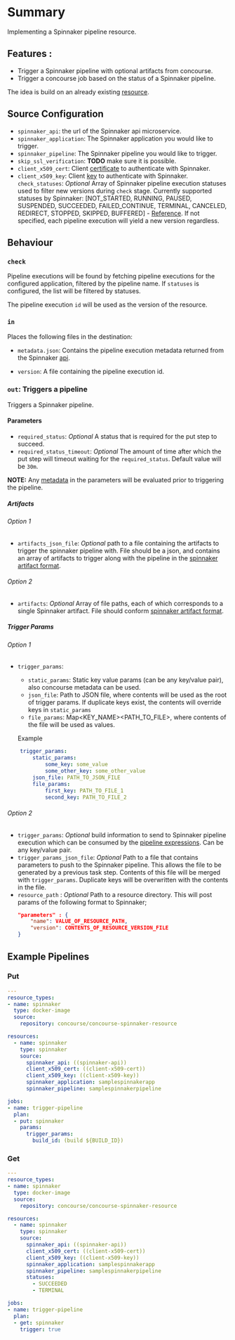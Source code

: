 # Summary

Implementing a Spinnaker pipeline resource.  

## Features :
   - Trigger a Spinnaker pipeline with optional artifacts from concourse.
   - Trigger a concourse job based on the status of a Spinnaker pipeline.

The idea is build on an already existing [resource](https://github.com/burdzwastaken/concourse-spinnaker-resource).

## Source Configuration

- `spinnaker_api`: the url of the Spinnaker api microservice. 
- `spinnaker_application`: The Spinnaker application you would like to trigger.
- `spinnaker_pipeline`: The Spinnaker pipeline you would like to trigger.
- `skip_ssl_verification`: **TODO** make sure it is possible.
- `client_x509_cert`: Client [certificate](https://www.spinnaker.io/setup/security/authentication/x509/) to authenticate with Spinnaker.
- `client_x509_key`: Client [key](https://www.spinnaker.io/setup/security/authentication/x509/) to authenticate with Spinnaker.
 `check_statuses`: *Optional* Array of Spinnaker pipeline execution statuses used to filter new versions during `check` stage. Currently supported statuses by Spinnaker: [NOT_STARTED, RUNNING, PAUSED, SUSPENDED, SUCCEEDED, FAILED_CONTINUE, TERMINAL, CANCELED, REDIRECT, STOPPED, SKIPPED, BUFFERED] - [Reference](https://github.com/spinnaker/gate/blob/1cb00104f925e484d7a7a333bf07bd149adb0464/gate-web/src/main/groovy/com/netflix/spinnaker/gate/controllers/ExecutionsController.java#L82). If not specified, each pipeline execution will yield a new version regardless.

## Behaviour

### `check`

Pipeline executions will be found by fetching pipeline executions for the configured application, filtered by the pipeline name. If `statuses` is configured, the list will be filtered by statuses.

The pipeline execution `id` will be used as the version of the resource.

### `in`

Places the following files in the destination:

 - `metadata.json`: Contains the pipeline execution metadata returned from the Spinnaker [api](https://www.spinnaker.io/reference/api/docs.html#api-Pipelinecontroller-getPipelineUsingGET).

 - `version`: A file containing the pipeline execution id.

### `out`: Triggers a pipeline

Triggers a Spinnaker pipeline.

#### Parameters
- `required_status`: *Optional* A status that is required for the put step to succeed.
- `required_status_timeout`: *Optional* The amount of time after which the put step will timeout waiting for the `required_status`. Default value will be `30m`.

**NOTE:** Any [metadata](http://concourse.ci/implementing-resources.html#resource-metadata) in the parameters will be evaluated prior to triggering the pipeline. 

##### Artifacts
###### Option 1
  - `artifacts_json_file`: *Optional* path to a file containing the artifacts to trigger the spinnaker pipeline with. File should be a json, and contains an array of artifacts to trigger along with the pipeline in the [spinnaker artifact format](https://www.spinnaker.io/reference/artifacts/#format). 

###### Option 2
  - `artifacts`: *Optional* Array of file paths, each of which corresponds to a single Spinnaker artifact. File should conform [spinnaker artifact format](https://www.spinnaker.io/reference/artifacts/#format). 

##### Trigger Params
###### Option 1
- `trigger_params`:
    - `static_params`: Static key value params (can be any key/value pair), also concourse metadata can be used.
    - `json_file`: Path to JSON file, where contents will be used as the root of trigger params. If duplicate keys exist, the contents will override keys in `static_params`
    - `file_params`: Map<KEY_NAME><PATH_TO_FILE>, where contents of the file will be used as values.

    Example
```yml
    trigger_params: 
        static_params: 
            some_key: some_value
            some_other_key: some_other_value 
        json_file: PATH_TO_JSON_FILE
        file_params:
            first_key: PATH_TO_FILE_1
            second_key: PATH_TO_FILE_2
```

###### Option 2
- `trigger_params`: *Optional* build information to send to Spinnaker pipeline execution which can be consumed by the [pipeline expressions](https://www.spinnaker.io/guides/user/pipeline-expressions/). Can be any key/value pair.
- `trigger_params_json_file`: *Optional* Path to a file that contains parameters to push to the Spinnaker pipeline. This allows the file to be generated by a previous task step. Contents of this file will be merged with `trigger_params`. Duplicate keys will be overwritten with the contents in the file. 
- `resource_path` : *Optional* Path to a resource directory. This will post params of the following format to Spinnaker;
    ```json
    "parameters" : {
        "name": VALUE_OF_RESOURCE_PATH,
        "version": CONTENTS_OF_RESOURCE_VERSION_FILE
    }
    ```

## Example Pipelines

### Put
```yml
---
resource_types:
- name: spinnaker
  type: docker-image
  source:
    repository: concourse/concourse-spinnaker-resource

resources:
  - name: spinnaker
    type: spinnaker
    source:
      spinnaker_api: ((spinnaker-api))
      client_x509_cert: ((client-x509-cert))
      client_x509_key: ((client-x509-key))
      spinnaker_application: samplespinnakerapp
      spinnaker_pipeline: samplespinnakerpipeline

jobs:
- name: trigger-pipeline
  plan:
  - put: spinnaker
    params:
      trigger_params:
        build_id: (build ${BUILD_ID})
```

### Get
```yml
---
resource_types:
- name: spinnaker
  type: docker-image
  source:
    repository: concourse/concourse-spinnaker-resource

resources:
  - name: spinnaker
    type: spinnaker
    source:
      spinnaker_api: ((spinnaker-api))
      client_x509_cert: ((client-x509-cert))
      client_x509_key: ((client-x509-key))
      spinnaker_application: samplespinnakerapp
      spinnaker_pipeline: samplespinnakerpipeline
      statuses:
        - SUCCEEDED
        - TERMINAL

jobs:
- name: trigger-pipeline
  plan:
  - get: spinnaker
    trigger: true
```

